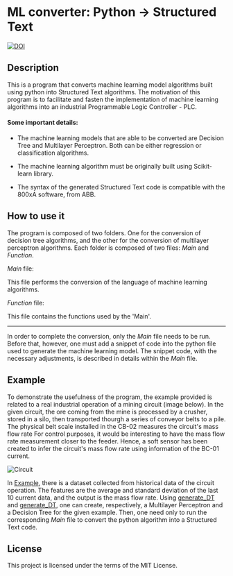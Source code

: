 
# ML converter: Python -> Structured Text
[![DOI](https://zenodo.org/badge/787913706.svg)](https://zenodo.org/doi/10.5281/zenodo.11477492)



## Description

This is a program that converts machine learning model algorithms built using python into Structured Text algorithms. The motivation of this program is to facilitate and fasten the implementation of machine learning algorithms into an industrial Programmable Logic Controller - PLC.

#### Some important details:

* The machine learning models that are able to be converted are Decision Tree and Multilayer Perceptron. Both can be either regression or classification algorithms. 

* The machine learning algorithm must be originally built using Scikit-learn library.

* The syntax of the generated Structured Text code is compatible with the 800xA software, from ABB.

## How to use it

The program is composed of two folders. One for the conversion of decision tree algorithms, and the other for the conversion of multilayer perceptron algorithms. Each folder is composed of two files: *Main* and *Function*.

*Main* file:

This file performs the conversion of the language of machine learning algorithms.

*Function* file:

This file contains the functions used by the 'Main'. 

***

In order to complete the conversion, only the *Main* file needs to be run. Before that, however, one must add a snippet of code into the python file used to generate the machine learning model. The snippet code, with the necessary adjustments, is described in details within the *Main* file.



## Example

To demonstrate the usefulness of the program, the example provided is related to a real industrial operation of a mining circuit (image below). In the given circuit, the ore coming from the mine is processed by a crusher, stored in a silo, then transported thourgh a series of conveyor belts to a pile. The physical belt scale installed in the CB-02 measures the circuit's mass flow rate For control purposes, it would be interesting to have the mass flow rate measurement closer to the feeder. Hence, a soft sensor has been created to infer the circuit's mass flow rate using information of the BC-01 current. 

![Circuit](https://github.com/ThomasVBP/ML_Convertion-Python_To_StructuredText/assets/131695492/e55a1b4d-eb0f-4a49-9ca3-c29ff92e2f0f)

In [Example](src/Example), there is a dataset collected from historical data of the circuit operation. The features are the average and standard deviation of the last 10 current data, and the output is the mass flow rate. Using [generate_DT](src/Example/generate_MLP) and [generate_DT](src/Example/generate_DT), one can create, respectively, a Multilayer Perceptron and a Decision Tree for the given example. Then, one need only to run the corresponding *Main* file to convert the python algorithm into a Structured Text code.

## License

This project is licensed under the terms of the MIT License.
